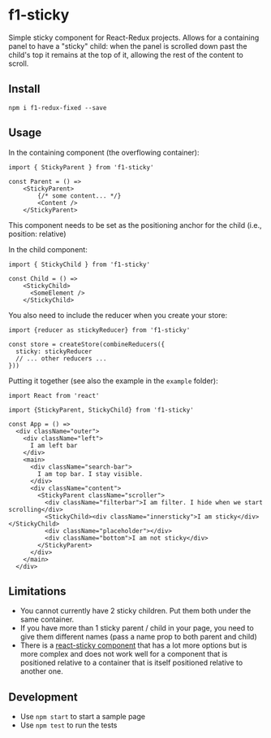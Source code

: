 # f1-sticky

Simple sticky component for React-Redux projects.
Allows for a containing panel to have a "sticky" child: when the panel is
scrolled down past the child's top it remains at the top of it, allowing
the rest of the content to scroll.


## Install

`npm i f1-redux-fixed --save`

## Usage

In the containing component (the overflowing container):

```
import { StickyParent } from 'f1-sticky'

const Parent = () =>
    <StickyParent>
        {/* some content... */}
        <Content />
    </StickyParent>
```

This component needs to be set as the positioning anchor for the child (i.e., position: relative)

In the child component:

```
import { StickyChild } from 'f1-sticky'

const Child = () =>
    <StickyChild>
      <SomeElement />
    </StickyChild>
```

You also need to include the reducer when you create your store:

```
import {reducer as stickyReducer} from 'f1-sticky'

const store = createStore(combineReducers({
  sticky: stickyReducer
  // ... other reducers ...
}))

```

Putting it together (see also the example in the `example` folder):

```
import React from 'react'

import {StickyParent, StickyChild} from 'f1-sticky'

const App = () =>
  <div className="outer">
    <div className="left">
      I am left bar
    </div>
    <main>
      <div className="search-bar">
        I am top bar. I stay visible.
      </div>
      <div className="content">
        <StickyParent className="scroller">
          <div className="filterbar">I am filter. I hide when we start scrolling</div>
          <StickyChild><div className="innersticky">I am sticky</div></StickyChild>
          <div className="placeholder"></div>
          <div className="bottom">I am not sticky</div>
        </StickyParent>
      </div>
    </main>
  </div>
```

## Limitations

 * You cannot currently have 2 sticky children.  Put them both under the same container.
 * If you have more than 1 sticky parent / child in your page, you need to give them different
 names (pass a name prop to both parent and child)
 * There is a [react-sticky component](https://github.com/captivationsoftware/react-sticky)
that has a lot more options but is more complex and does not work well for a component that is
positioned relative to a container that is itself positioned relative to another one.

## Development

 * Use `npm start` to start a sample page
 * Use `npm test` to run the tests
